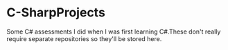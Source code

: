 # C-SharpProjects
Some C# assessments I did when I was first learning C#.These don't really require separate repositories so they'll be stored here. 
